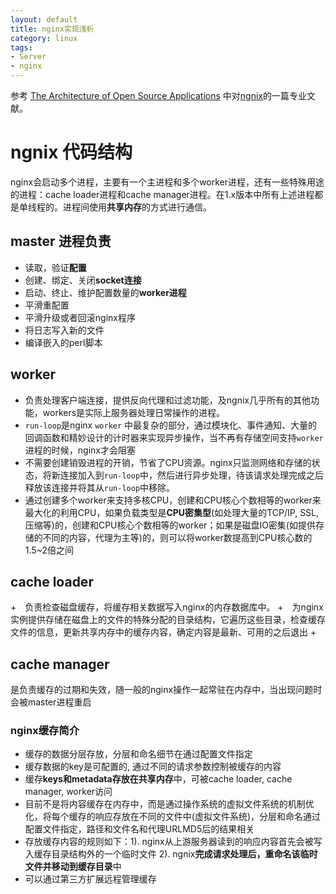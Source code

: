 ```yaml
---
layout: default
title: nginx实现浅析
category: linux
tags:
- Server
- nginx
---
```


参考 [The Architecture of Open Source Applications](http://www.aosabook.org/en/) 中对[ngnix](http://aosabook.org/en/nginx.html)的一篇专业文献。

# ngnix 代码结构
nginx会启动多个进程，主要有一个主进程和多个worker进程，还有一些特殊用途的进程：cache loader进程和cache manager进程。在1.x版本中所有上述进程都是单线程的。进程间使用**共享内存**的方式进行通信。

## master 进程负责
+ 读取，验证**配置**
+ 创建、绑定、关闭**socket连接**
+ 启动、终止、维护配置数量的**worker进程**
+ 平滑重配置
+ 平滑升级或者回滚nginx程序
+ 将日志写入新的文件
+ 编译嵌入的perl脚本

## worker
+ 负责处理客户端连接，提供反向代理和过滤功能，及ngnix几乎所有的其他功能，workers是实际上服务器处理日常操作的进程。
+ `run-loop`是nginx `worker` 中最复杂的部分，通过模块化、事件通知、大量的回调函数和精妙设计的计时器来实现异步操作，当不再有存储空间支持`worker`进程的时候，nginx才会阻塞
+ 不需要创建销毁进程的开销，节省了CPU资源。nginx只监测网络和存储的状态，将新连接加入到`run-loop`中，然后进行异步处理，待该请求处理完成之后释放该连接并将其从`run-loop`中移除。
+ 通过创建多个worker来支持多核CPU，创建和CPU核心个数相等的worker来最大化的利用CPU，如果负载类型是**CPU密集型**(如处理大量的TCP/IP, SSL, 压缩等)的，创建和CPU核心个数相等的worker；如果是磁盘IO密集(如提供存储的不同的内容，代理为主等)的，则可以将worker数提高到CPU核心数的1.5~2倍之间

## cache loader
+　负责检查磁盘缓存，将缓存相关数据写入nginx的内存数据库中。
+　为nginx实例提供存储在磁盘上的文件的特殊分配的目录结构，它遍历这些目录，检查缓存文件的信息，更新共享内存中的缓存内容，确定内容是最新、可用的之后退出
+　


## cache manager
是负责缓存的过期和失效，随一般的nginx操作一起常驻在内存中，当出现问题时会被master进程重启

### nginx缓存简介
+ 缓存的数据分层存放，分层和命名细节在通过配置文件指定
+ 缓存数据的key是可配置的, 通过不同的请求参数控制被缓存的内容
+ 缓存**keys和metadata存放在共享内存**中，可被cache loader, cache manager, worker访问
+ 目前不是将内容缓存在内存中，而是通过操作系统的虚拟文件系统的机制优化，将每个缓存的响应存放在不同的文件中(虚拟文件系统)，分层和命名通过配置文件指定，路径和文件名和代理URLMD5后的结果相关
+ 存放缓存内容的规则如下：1). nginx从上游服务器读到的响应内容首先会被写入缓存目录结构外的一个临时文件 2). ngnix**完成请求处理后，重命名该临时文件并移动到缓存目录**中 
+ 可以通过第三方扩展远程管理缓存


